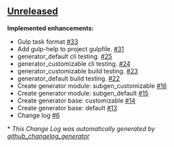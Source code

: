 

## [Unreleased](https://github.com/urosjarc/generator-generator2/tree/HEAD)

**Implemented enhancements:**

- Gulp task format [\#33](https://github.com/urosjarc/generator-generator2/issues/33)
- Add gulp-help to project gulpfile. [\#31](https://github.com/urosjarc/generator-generator2/issues/31)
- generator\_default cli testing. [\#25](https://github.com/urosjarc/generator-generator2/issues/25)
- generator\_customizable cli testing. [\#24](https://github.com/urosjarc/generator-generator2/issues/24)
- generator\_customizable build testing. [\#23](https://github.com/urosjarc/generator-generator2/issues/23)
- generator\_default build testing. [\#22](https://github.com/urosjarc/generator-generator2/issues/22)
- Create generator module: subgen\_customizable [\#16](https://github.com/urosjarc/generator-generator2/issues/16)
- Create generator module: subgen\_default [\#15](https://github.com/urosjarc/generator-generator2/issues/15)
- Create generator base: customizable [\#14](https://github.com/urosjarc/generator-generator2/issues/14)
- Create generator base: default [\#13](https://github.com/urosjarc/generator-generator2/issues/13)
- Change log [\#6](https://github.com/urosjarc/generator-generator2/issues/6)



\* *This Change Log was automatically generated by [github_changelog_generator](https://github.com/skywinder/Github-Changelog-Generator)*